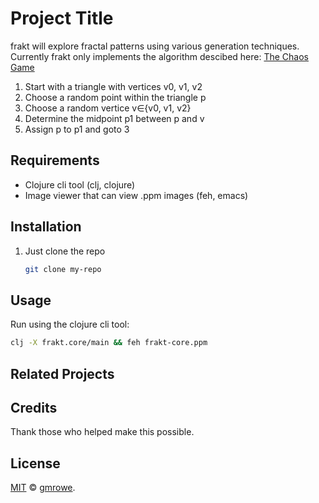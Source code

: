 # Project Title

frakt will explore fractal patterns using various generation techniques.
Currently frakt only implements the algorithm descibed here:
[The Chaos Game](https://beltoforion.de/en/recreational_mathematics/chaos_game.php#idStart)
  1. Start with a triangle with vertices v0, v1, v2
  2. Choose a random point within the triangle p
  3. Choose a random vertice v∈{v0, v1, v2}
  4. Determine the midpoint p1 between p and v
  5. Assign p to p1 and goto 3


## Requirements

- Clojure cli tool (clj, clojure)
- Image viewer that can view .ppm images (feh, emacs)

## Installation

1. Just clone the repo

   ```sh
   git clone my-repo
   ```

## Usage

Run using the clojure cli tool:

   ```sh
   clj -X frakt.core/main && feh frakt-core.ppm
   ```

## Related Projects


## Credits

Thank those who helped make this possible.

## License

[MIT](LICENSE) © [gmrowe](https://github.com/gmrowe).
